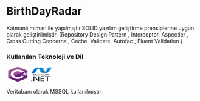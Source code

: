 # BirthDayRadar

Katmanlı mimari ile yapılmıştır.SOLID yazılım geliştirme prensiplerine uygun olarak geliştirilmiştir. (Repository Design Pattern , Interceptor, Aspectler , Cross Cutting Concerns , Cache, Validate, Autofac , Fluent Validation )
<h3 >Kullanılan Teknoloji ve Dil</h3>
<img src="https://raw.githubusercontent.com/devicons/devicon/master/icons/csharp/csharp-original.svg" alt="csharp" width="60" height="40"/> <img src="https://raw.githubusercontent.com/devicons/devicon/master/icons/dot-net/dot-net-original-wordmark.svg" alt="dotnet" width="60" height="40"/> 


Veritabanı olarak MSSQL kullanılmıştır.
